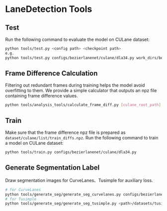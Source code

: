 # LaneDetection Tools

## Test

Run the following command to evaluate the model on CULane dataset:

```bash
python tools/test.py <config path> <checkpoint path>
e.g.
python tools/test.py configs/bezierlanenet/culane/dla34.py work_dirs/bezierlanenet_culane_dla34/<timestamp>/latest.pth
```

## Frame Difference Calculation

Filtering out redundant frames during training helps the model avoid overfitting to them. We provide a simple calculator that outputs an npz file containing frame difference values.

```bash
python tools/analysis_tools/calculate_frame_diff.py [culane_root_path]
```

## Train

Make sure that the frame difference npz file is prepared as `dataset/culane/list/train_diffs.npz`.
Run the following command to train a model on CULane dataset:

```bash
python tools/train.py configs/bezierlanenet/culane/dla34.py 
```

## Generate Segmentation Label

Draw segmentation images for CurveLanes、Tusimple for auxiliary loss.

```bash
# for CurveLanes
python tools/generate_seg/generate_seg_curvelanes.py configs/bezierlanenet/curvelanes/dla34.py
# for Tusimple
python tools/generate_seg/generate_seg_tusimple.py <path>/datasets/tusimple
```
